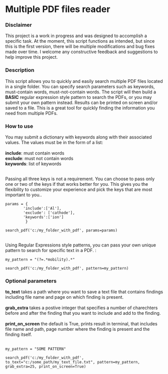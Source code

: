 # Multiple PDF files reader

### Disclaimer
This project is a work in progress and was designed to accomplish a specific task. At the moment, this script functions as intended, but since this is the first version, there will be multiple modifications and bug fixes made over time. I welcome any constructive feedback and suggestions to help improve this project.

### Description
This script allows you to quickly and easily search multiple PDF files located in a single folder. You can specify search parameters such as keywords, must-contain words, must-not-contain words. The script will then build a <b>BASIC</b> regular expression style pattern to search the PDFs, or you may submit your own pattern instead. Results can be printed on screen and/or saved to a file. This is a great tool for quickly finding the information you need from multiple PDFs.   

### How to use
You may submit a dictionary with keywords along with their associated values. The values must be in the form of a list: <br><br>
<b>include</b>: must contain words<br>
<b>exclude</b>: must not contain words<br>
<b>keywords</b>: list of keywords<br>

<br>
Passing all three keys is not a requirement. You can choose to pass only one or two of the keys if that works better for you. This gives you the flexibility to customize your experience and pick the keys that are most important to you..

```
params = {
        'include':['Al'], 
        'exclude': ['cathode'], 
        'keywords':['ion']
         }
         
search_pdf('c:/my_folder_with_pdf', params=params)
```

<br>
Using Regular Expressions style patterns, you can pass your own unique pattern to search for specific text in a PDF. : <br>

```
my_pattern = "(?=.*mobility).*"

search_pdf('c:/my_folder_with_pdf', pattern=my_pattern)
```

### Optional parameters
<b>to_text</b> takes a path where you want to save a text file that contains findings including file name and page on which finding is present.<br><br>
<b>grab_extra</b> takes a postive integer that specifies a number of charechters before and after the finding that you want to include and add to the finding.<br><br>
<b>print_on_screen</b> the default is True, prints result in terminal, that includes file name and path, page number where the finding is present and the finding itself.<br><br>

```
my_pattern = "SOME PATTERN"

search_pdf('c:/my_folder_with_pdf', to_text="c:/some_path/my_text_file.txt", pattern=my_pattern, grab_extra=25, print_on_screen=True)
```
